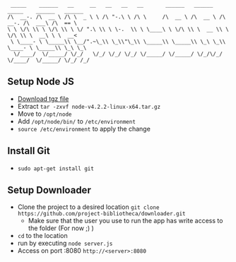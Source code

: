      _____    ______   __     __   __   __   __       ______   ______   _____    ______   ______    
    /\  __-. /\  __ \ /\ \  _ \ \ /\ "-.\ \ /\ \     /\  __ \ /\  __ \ /\  __-. /\  ___\ /\  == \   
    \ \ \/\ \\ \ \/\ \\ \ \/ ".\ \\ \ \-.  \\ \ \____\ \ \/\ \\ \  __ \\ \ \/\ \\ \  __\ \ \  __<   
     \ \____- \ \_____\\ \__/".~\_\\ \_\\"\_\\ \_____\\ \_____\\ \_\ \_\\ \____- \ \_____\\ \_\ \_\ 
      \/____/  \/_____/ \/_/   \/_/ \/_/ \/_/ \/_____/ \/_____/ \/_/\/_/ \/____/  \/_____/ \/_/ /_/

## Setup Node JS
  - [Download tgz file](https://nodejs.org/dist/v4.2.2/node-v4.2.2-linux-x64.tar.gz)
  - Extract `tar -zxvf node-v4.2.2-linux-x64.tar.gz`
  - Move to `/opt/node`
  - Add `/opt/node/bin/` to `/etc/environment`
  - `source /etc/environment` to apply the change

## Install Git
  - `sudo apt-get install git`

## Setup Downloader
  - Clone the project to a desired location `git clone https://github.com/project-bibliotheca/downloader.git`
    - Make sure that the user you use to run the app has write access to the folder (For now ;) )
  - `cd` to the location
  - run by executing `node server.js`
  - Access on port :8080 `http://<server>:8080`

